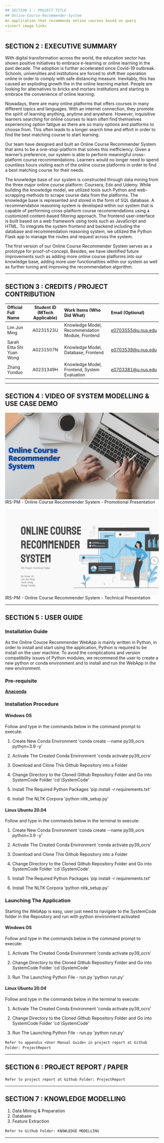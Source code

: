 ```yaml
---
## SECTION 1 : PROJECT TITLE
## Online-Course-Recommender-System 
An application that recommends online courses based on query
<insert image link>
---
```

## SECTION 2 : EXECUTIVE SUMMARY
With digital transformation across the world, the education sector has shown positive initiatives to embrace e-learning or online learning in the past decade. The adoption is further accelerated since Covid-19 outbreak. Schools, universities and institutions are forced to shift their operation online in order to comply with safe distancing measure. Inevitably, this has caused an exploding growth the in the online learning market. People are looking for alternatives to bricks and mortars institutions and starting to embrace the convenience of online learning.  

Nowadays, there are many online platforms that offers courses in many different topics and languages. With an internet connection, they promote the spirit of learning anything, anytime and anywhere. However, inquisitive learners searching for online courses to learn often find themselves experiencing option fatigue as there are so many options and platforms to choose from. This often leads to a longer search time and effort in order to find the best matching course to start learning.  

Our team have designed and built an Online Course Recommender System that aims to be a one-stop-platform that solves this inefficiency. Given a learner’s preference, our system is able to perform meaningful cross-platform course recommendations. Learners would no longer need to spend countless hours visiting each of the online course platforms in order to find a best matching course for their needs. 

The knowledge base of our system is constructed through data mining from the three major online course platform: Coursera, Edx and Udemy. While building the knowledge model, we utilized tools such Python and web-scrapping methods to scrape course data from the platforms. The knowledge base is represented and stored in the form of SQL database. A recommendation reasoning system is developed within our system that is capable of performing cross-platform course recommendations using a customized content-based filtering approach. The frontend user-interface is built based on a web framework using tools such as JavaScript and HTML. To integrate the system frontend and backend including the database and recommendation reasoning system, we utilized the Python Flask app to manage the routes and request across the system.  

The first version of our Online Course Recommender System serves as a prototype for proof-of-concept. Besides, we have identified future improvements such as adding more online course platforms into our knowledge base, adding more user functionalities within our system as well as further tuning and improving the recommendation algorithm.

---

## SECTION 3 : CREDITS / PROJECT CONTRIBUTION

| Official Full Name  | Student ID (MTech Applicable)  | Work Items (Who Did What) | Email (Optional) |
| :------------ |:---------------:| :-----| :-----|
| Lim Jun Ming | A0231523U | Knowledge Model, Recommendation Module, Frontend | e0703555@u.nus.edu |
| Sarah Elita Shi Yuan Wong | A0231507N | Knowledge Model, Database, Frontend | e0703539@u.nus.edu |
| Zhang Yunduo | A0231349H | Knowledge Model, Frontend, System Evaluation | e0703381@u.nus.edu |

---

## SECTION 4 : VIDEO OF SYSTEM MODELLING & USE CASE DEMO
  
<a href="https://www.youtube.com/watch?v=HqXFM_iB2zc">
<img src="Miscellaneous/Promotional Video - Image.png"
     style="float: left; margin-right: 0px;" />
</a>

IRS-PM - Online Course Recommender System - Promotional Presentation
  
<a href="https://www.youtube.com/watch?v=nqYWZMIf6C8">
<img src="Miscellaneous/Technical Presentation - Image.jpg"
     style="float: left; margin-right: 0px;" />
</a>

IRS-PM - Online Course Recommender System - Technical Presentation

---

## SECTION 5 : USER GUIDE

### Installation Guide
As the Online Course Recommender WebApp is mainly written in Python, in order to install and start using the application, Python is required to be install on the user machine. To avoid the complications and version compatibility issues of Python modules, we recommend the user to create a new python or conda environment and to install and run the WebApp in the new environment.
  
### Pre-requisite
[**Anaconda**](https://www.anaconda.com/products/individual)

### Installation Procedure
#### Windows OS
Follow and type in the commands below in the command prompt to execute:
  
1. Create New Conda Environment
'conda create --name py39_ocrs python=3.9 -y'

2. Activate The Created Conda Environment
'conda activate py39_ocrs'
 
3. Download and Clone This Github Repository into a Folder

4. Change Directory to the Cloned Github Repository Folder and Go into SystemCode Folder
'cd <path to repo>\SystemCode'
  
5. Install The Required Python Packages
'pip install -r requirements.txt'
  
6. Install The NLTK Corpora
'python nltk_setup.py'  

  
#### Linux Ubuntu 20.04
Follow and type in the commands below in the terminal to execute:
  
1. Create New Conda Environment
'conda create --name py39_ocrs python=3.9 -y'

2. Activate The Created Conda Environment
'conda activate py39_ocrs'
 
3. Download and Clone This Github Repository into a Folder

4. Change Directory to the Cloned Github Repository Folder and Go into SystemCode Folder
'cd <path to repo>\SystemCode'
  
5. Install The Required Python Packages
'pip install -r requirements.txt'
  
6. Install The NLTK Corpora
'python nltk_setup.py'
  

### Launching The Application
Starting the WebApp is easy, user just need to navigate to the SystemCode folder in the Repository and run with python environment activated

#### Windows OS
Follow and type in the commands below in the command prompt to execute:
  
1. Activate The Created Conda Environment
'conda activate py39_ocrs'

2. Change Directory to the Cloned Github Repository Folder and Go into SystemCode Folder
'cd <path to repo>\SystemCode'
  
3. Run The Launching Python File - run.py
'python run.py'  

  
#### Linux Ubuntu 20.04
Follow and type in the commands below in the terminal to execute:

1. Activate The Created Conda Environment
'conda activate py39_ocrs'

2. Change Directory to the Cloned Github Repository Folder and Go into SystemCode Folder
'cd <path to repo>\SystemCode'
  
3. Run The Launching Python File - run.py
'python run.py'  
  

`Refer to appendix <User Manual Guide> in project report at Github Folder: ProjectReport`

---
## SECTION 6 : PROJECT REPORT / PAPER

`Refer to project report at Github Folder: ProjectReport`

---
## SECTION 7 : KNOWLEDGE MODELLING

1. Data Mining & Preparation
2. Database
3. Feature Extraction 
  
`Refer to Github Folder: KNOWLEDGE MODELLING`

---
